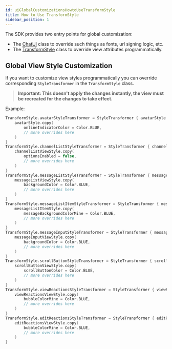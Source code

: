 ```yaml
---
id: uiGlobalCustomizationsHowtoUseTransformStyle
title: How to Use TransformStyle
sidebar_position: 1
---
```


The SDK provides two entry points for global customization:
- The [ChatUI](https://github.com/GetStream/stream-chat-android/blob/develop/stream-chat-android-ui-components/src/main/kotlin/io/getstream/chat/android/ui/ChatUI.kt) class to override such things as fonts, url signing logic, etc.
- The [TransformStyle](https://github.com/GetStream/stream-chat-android/blob/develop/stream-chat-android-ui-components/src/main/kotlin/io/getstream/chat/android/ui/TransformStyle.kt) class to override view attributes programmatically.

## Global View Style Customization

If you want to customize view styles programmatically you can override corresponding `StyleTransformer` in the `TransformStyle` class.

> **Important: This doesn't apply the changes instantly, the view must be recreated for the
changes to take effect.**

Example:

```kotlin
TransformStyle.avatarStyleTransformer = StyleTransformer { avatarStyle ->
    avatarStyle.copy(
        onlineIndicatorColor = Color.BLUE,
        // more overrides here
    )
}
TransformStyle.channelListStyleTransformer = StyleTransformer { channelListViewStyle ->
    channelListViewStyle.copy(
        optionsEnabled = false,
        // more overrides here
    )
}
TransformStyle.messageListStyleTransformer = StyleTransformer { messageListViewStyle ->
    messageListViewStyle.copy(
        backgroundColor = Color.BLUE,
        // more overrides here
    )
}
TransformStyle.messageListItemStyleTransformer = StyleTransformer { messageListItemStyle ->
    messageListItemStyle.copy(
        messageBackgroundColorMine = Color.BLUE,
        // more overrides here
    )
}
TransformStyle.messageInputStyleTransformer = StyleTransformer { messageInputViewStyle ->
    messageInputViewStyle.copy(
        backgroundColor = Color.BLUE,
        // more overrides here
    )
}
TransformStyle.scrollButtonStyleTransformer = StyleTransformer { scrollButtonViewStyle ->
    scrollButtonViewStyle.copy(
        scrollButtonColor = Color.BLUE,
        // more overrides here
    )
}
TransformStyle.viewReactionsStyleTransformer = StyleTransformer { viewReactionsViewStyle ->
    viewReactionsViewStyle.copy(
        bubbleColorMine = Color.BLUE,
        // more overrides here
    )
}
TransformStyle.editReactionsStyleTransformer = StyleTransformer { editReactionsViewStyle ->
    editReactionsViewStyle.copy(
        bubbleColorMine = Color.BLUE,
        // more overrides here
    )
}
```
